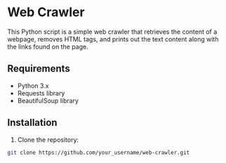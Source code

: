 # Web Crawler

This Python script is a simple web crawler that retrieves the content of a webpage, removes HTML tags, and prints out the text content along with the links found on the page.

## Requirements

- Python 3.x
- Requests library
- BeautifulSoup library

## Installation

1. Clone the repository:

```bash
git clone https://github.com/your_username/web-crawler.git
